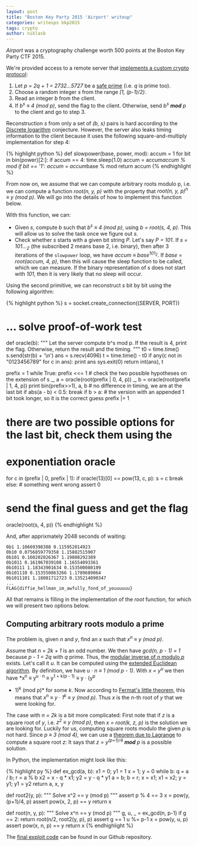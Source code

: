 ```yaml
---
layout: post
title: "Boston Key Party 2015 'Airport' writeup"
categories: writeups bkp2015
tags: crypto
author: niklasb
---
```


*Airport* was a cryptography challenge worth 500 points at the Boston Key Party
CTF 2015.

We're provided access to a remote server that [implements a custom crypto
protocol](https://github.com/kitctf/writeups/blob/master/bkp2015/airport/airport.py.c8830782c42d5a14ac2efffa22a4eed1):

1. Let *p = 2q + 1 = 2732...5727* be a [safe prime](http://en.wikipedia.org/wiki/Safe_prime) (i.e. *q* is prime too).
2. Choose a random integer *s* from the range *[1, (p-1)/2)*.
3. Read an integer *b* from the client.
4. If *b<sup>s</sup> ≡ 4 (mod p)*, send the flag to the client. Otherwise,
   send *b<sup>s</sup> <b>mod</b> p* to the client and go to step 3.

Reconstruction *s* from only a set of *(b, s)* pairs is hard according to the
[Discrete logarithm](http://en.wikipedia.org/wiki/Discrete_logarithm)
conjecture. However, the server also leaks timing information to the client
because it uses the following square-and-multiply implementation for step 4:

{% highlight python %}
def slowpower(base, power, mod):
    accum = 1
    for bit in bin(power)[2:]:
        if accum == 4:
            time.sleep(1.0)
        accum = accum*accum % mod
        if bit == '1':
            accum = accum*base % mod
    return accum
{% endhighlight %}

From now on, we assume that we can compute arbitrary roots modulo p, i.e.
we can compute a function *root(n, y, p)* with the property that
*root(n, y, p)<sup>n</sup> ≡ y (mod p)*. We will go into the details of how
to implement this function below.

With this function, we can:

* Given *s*, compute *b* such that *b<sup>s</sup> ≡ 4 (mod p)*, using *b
  = root(s, 4, p)*. This will allow us to solve the task once we figure out
  *s*.
* Check whether *s* starts with a given bit string *P*. Let's say *P = 101*.
If *s = 101...<sub>2</sub>* (the subscribed 2 means base 2, i.e. binary), then
after 3 iterations of the `slowpower` loop, we have *accum ≡ base<sup>101<sub>2</sub></sup>*.
If *base = root(accum, 4, p)*, then this will cause the sleep function to be
called, which we can measure. If the binary representation of *s* does not
start with *101*, then it is very likely that no sleep will occur.

Using the second primitive, we can reconstruct *s* bit by bit using the
following algorithm:

{% highlight python %}
s = socket.create_connection((SERVER, PORT))

# ... solve proof-of-work test

def oracle(b):
    """ Let the server compute b^s mod p. If the result is 4, print
    the flag. Otherwise, return the result and the timing. """
    t0 = time.time()
    s.send(str(b) + '\n')
    ans = s.recv(4096)
    t = time.time() - t0
    if any(c not in "0123456789" for c in ans):
        print ans
        sys.exit(0)
    return int(ans), t

prefix = 1
while True:
    prefix <<= 1
    # check the two possible hypotheses on the extension of s
    _, a = oracle(root(prefix | 0, 4, p))
    _, b = oracle(root(prefix | 1, 4, p))
    print bin(prefix>>1), a, b
    # no difference in timing, we are at the last bit
    if abs(a - b) < 0.5:
        break
    if b > a:
        # the version with an appended 1 bit took longer, so it is the correct guess
        prefix |= 1

# there are two possible options for the last bit, check them using the
# exponentiation oracle
for c in (prefix | 0, prefix | 1):
    if oracle(13)[0] == pow(13, c, p):
        s = c
        break
else:
    # something went wrong
    assert 0

# send the final guess and get the flag
oracle(root(s, 4, p))
{% endhighlight %}

And, after apprixmately 2048 seconds of waiting:

    0b1 1.10669398308 0.115952014923
    0b10 0.0756859779358 1.15882515907
    0b101 0.160202026367 1.19808292389
    0b1011 0.161967039108 1.16554093361
    0b10111 1.18343901634 0.153500080109
    0b101110 0.153550863266 1.1789689064
    0b1011101 1.18081712723 0.135214090347
    ...
    FLAG{diffie_hellman_im_awfully_fond_of_youuuuuu}

All that remains is filling in the implementation of the *root* function, for
which we will present two options below.

## Computing arbitrary roots modulo a prime

The problem is, given *n* and *y*, find an *x* such that *x<sup>n</sup>
≡ y (mod p)*.

Assume that *n = 2k + 1* is an odd number. We then have *gcd(n, p - 1) = 1*
because *p - 1 = 2q* with *q* prime. Thus, the
[modular inverse of *n* modulo *p*](http://en.wikipedia.org/wiki/Modular_multiplicative_inverse)
exists. Let's call it *u*. It can be computed using the [extended Euclidean
algorithm](http://en.wikipedia.org/wiki/Extended_Euclidean_algorithm). By definition,
we have *u · n ≡ 1 (mod p - 1)*. With *x = y<sup>u</sup>* we then have
*x<sup>n</sup> ≡ y<sup>u · n</sup> ≡ y<sup>1 + k(p - 1)</sup> ≡ y · (y<sup>p
- 1</sup>)<sup>k</sup> (mod p)* for some *k*. Now according to [Fermat's little
  theorem](http://en.wikipedia.org/wiki/Fermat%27s_little_theorem), this means
  that *x<sup>n</sup> ≡ y · 1<sup>k</sup> ≡ y (mod p)*. Thus *x* is the *n*-th
  root of *y* that we were looking for.

The case with *n = 2k* is a bit more complicated: First note that if *z* is
a square root of *y*, i.e. *z<sup>2</sup> ≡ y (mod p)*, then *x = root(k, z,
p)* is the solution we are looking for. Luckily for us, computing square roots
modulo the given *p* is not hard. Since *p ≡ 3 (mod 4)*, we can use a [theorem due to
Lagrange](http://en.wikipedia.org/wiki/Quadratic_residue#Prime_or_prime_power_modulus)
to compute a square root *z*: It says that *z = y<sup>(p+1)/4</sup> <b>mod</b> p* is
a possible solution.

In Python, the implementation might look like this:

{% highlight py %}
def ex_gcd(a, b):
    x1 = 0; y1 = 1
    x = 1; y = 0
    while b:
        q = a / b; r = a % b
        x2 = x - q * x1; y2 = y - q * y1
        a = b; b = r; x = x1; x1 = x2; y = y1; y1 = y2
    return a, x, y

def root2(y, p):
    """ Solve x^2 == y (mod p) """
    assert p % 4 == 3
    x = pow(y, (p+1)/4, p)
    assert pow(x, 2, p) == y
    return x

def root(n, y, p):
    """ Solve x^n == y (mod p) """
    g, u, _ = ex_gcd(n, p-1)
    if g == 2:
        return root(n/2, root2(y, p), p)
    assert g == 1
    u %= p-1
    x = pow(y, u, p)
    assert pow(x, n, p) == y
    return x
{% endhighlight %}

The [final exploit code](https://github.com/kitctf/writeups/blob/master/bkp2015/airport/airport.py.c8830782c42d5a14ac2efffa22a4eed1)
can be found in our Github repository.

